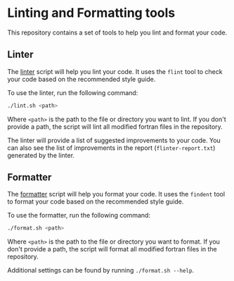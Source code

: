 # Linting and Formatting tools

This repository contains a set of tools to help you lint and format your code.

## Linter

The [linter](lint.sh) script will help you lint your code. It uses the `flint`
tool to check your code based on the recommended style guide.

To use the linter, run the following command:

```sh
./lint.sh <path>
```

Where `<path>` is the path to the file or directory you want to lint. If you
don't provide a path, the script will lint all modified fortran files in the
repository.

The linter will provide a list of suggested improvements to your code. You can
also see the list of improvements in the report (`flinter-report.txt`) generated
by the linter.

## Formatter

The [formatter](format.sh) script will help you format your code. It uses the
`findent` tool to format your code based on the recommended style guide.

To use the formatter, run the following command:

```sh
./format.sh <path>
```

Where `<path>` is the path to the file or directory you want to format. If you
don't provide a path, the script will format all modified fortran files in the
repository.

Additional settings can be found by running `./format.sh --help`.
